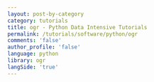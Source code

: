 ```yaml
---
layout: post-by-category
category: tutorials
title: ogr - Python Data Intensive Tutorials
permalink: /tutorials/software/python/ogr
comments: 'false'
author_profile: 'false'
language: python
library: ogr
langSide: 'true'
---
```

